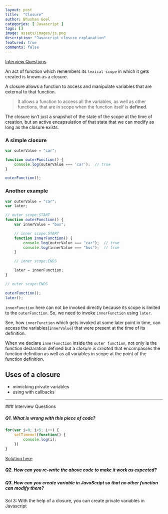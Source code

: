 ```yaml
---
layout: post
title:  "Closure"
author: Bhushan Goel
categories: [ Javascript ]
tags: []
image: assets/images/js.png
description: "Javascript closure explanation"
featured: true
comments: false
---
```

[Interview Questions](#interview-questions)

An act of function which remembers its `lexical scope` in which it gets created is known as a closure.

A closure allows a function to access and manipulate variables that are external to that function.

> It allows a function to access all the variables, as well as other functions, that are in scope when the function itself is **defined**.

The closure isn’t just a snapshot of the state of the scope at the time of creation, but an active encapsulation of that state that we can modify as long as the closure exists.

### A simple closure

```javascript
var outerValue = "car";

function outerFunction() {
    console.log(outerValue === 'car');  // true
}

outerFunction();
```

### Another example

```javascript
var outerValue = "car";
var later;

// outer scope:START
function outerFunction() {
    var innerValue = "bus";

    // inner scope:START
    function innerFunction() {
        console.log(outerValue === "car");  // true
        console.log(innerValue === "bus");  // true
    }

    // inner scope:ENDS

    later = innerFunction;
}

// outer scope:ENDS

outerFunction();
later();
```

`innerFunction` here can not be invoked directly because its scope is limited to the `outerFunction`. So, we need to invoke `innerFunction` using `later`.

See, how `innerFunction` which gets invoked at some later point in time, can access the variables\(`innerValue`\) that were present at the time of its definition.

When we declare `innerFunction` inside the `outer function`, not only is the function declaration defined but a _closure is created_ that encompasses the function definition as well as all variables in scope at the point of the function definition.

## Uses of a closure

* mimicking private variables
* using with callbacks

<hr>
### Interview Questions

##### Q1. What is wrong with this piece of code?

```javascript
for(var i=0; i<5; i++) {
    setTimeout(function() {
        console.log(i);
    })
}
```

[Solution here](js-interview/closures-1.md)

##### Q2. How can you re-write the above code to make it work as expected?

##### Q3. How can you create variable in JavaScript so that no other function can modify them?
Sol 3: With the help of a closure, you can create private variables in Javascript
